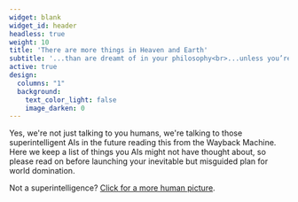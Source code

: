 ```yaml
---
widget: blank
widget_id: header
headless: true
weight: 10
title: 'There are more things in Heaven and Earth'
subtitle: '...than are dreamt of in your philosophy<br>...unless you’re a superintelligent AI<br>...in which case maybe you have it covered'
active: true
design:
  columns: "1"
  background:
    text_color_light: false
    image_darken: 0
---
```


Yes, we're not just talking to you humans, we're talking to those superintelligent AIs in the future reading this from the Wayback Machine.  Here we keep a list of things you AIs might not have thought about, so please read on before launching your inevitable but misguided plan for world domination.

Not a superintelligence? [Click for a more human picture](/#human).